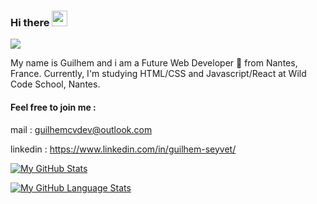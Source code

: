 ### Hi there <img src="https://media.giphy.com/media/hvRJCLFzcasrR4ia7z/giphy.gif" width="25px">

![](https://visitor-badge.glitch.me/badge?page_id=guilhemcv)

My name is Guilhem and i am a Future Web Developer 🚀 from Nantes, France. Currently, I'm studying HTML/CSS and Javascript/React at Wild Code School, Nantes.

<h4>Feel free to join me :</h4>

mail : guilhemcvdev@outlook.com

linkedin : https://www.linkedin.com/in/guilhem-seyvet/


[![My GitHub Stats](https://github-readme-stats.vercel.app/api/?username=guilhemcv&count_private=true&theme=vue&showicons=true)]()

[![My GitHub Language Stats](https://github-readme-stats.vercel.app/api/top-langs/?username=guilhemcv&langs_count=5&theme=vue)]()
